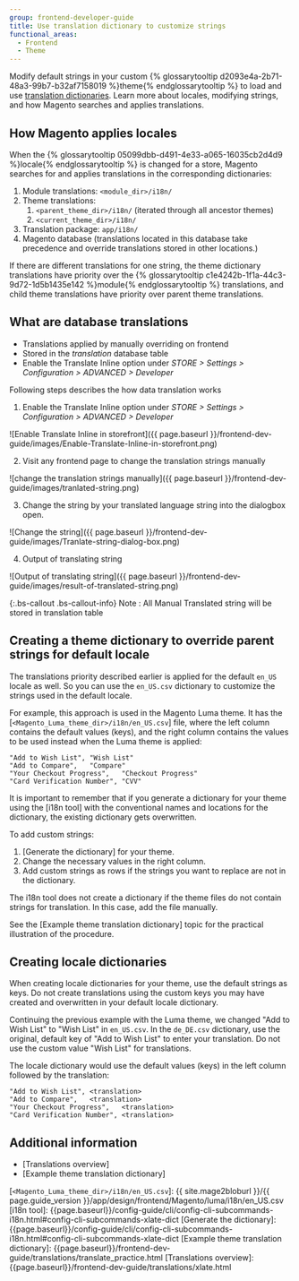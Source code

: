 ```yaml
---
group: frontend-developer-guide
title: Use translation dictionary to customize strings
functional_areas:
  - Frontend
  - Theme
---
```


Modify default strings in your custom {% glossarytooltip d2093e4a-2b71-48a3-99b7-b32af7158019 %}theme{% endglossarytooltip %} to load and use [translation dictionaries]. Learn more about locales, modifying strings, and how Magento searches and applies translations. 

## How Magento applies locales

When the {% glossarytooltip 05099dbb-d491-4e33-a065-16035cb2d4d9 %}locale{% endglossarytooltip %} is changed for a store, Magento searches for and applies translations in the corresponding dictionaries:

1. Module translations: `<module_dir>/i18n/`
1. Theme translations: 
	1. `<parent_theme_dir>/i18n/` (iterated through all ancestor themes)
	1. `<current_theme_dir>/i18n/`
1. Translation package: `app/i18n/`
1. Magento database (translations located in this database take precedence and override translations stored in other locations.)

If there are different translations for one string, the theme dictionary translations have priority over the {% glossarytooltip c1e4242b-1f1a-44c3-9d72-1d5b1435e142 %}module{% endglossarytooltip %} translations, and child theme translations have priority over parent theme translations.

## What are database translations

* Translations applied by manually overriding on frontend
* Stored in the *translation* database table
* Enable the Translate Inline option under *STORE > Settings > Configuration > ADVANCED > Developer*

Following steps describes the how data translation works

1. Enable the Translate Inline option under *STORE > Settings > Configuration > ADVANCED > Developer*

![Enable Translate Inline in storefront]({{ page.baseurl }}/frontend-dev-guide/images/Enable-Translate-Inline-in-storefront.png)

2. Visit any frontend page to change the translation strings manually 

![change the translation strings manually]({{ page.baseurl }}/frontend-dev-guide/images/tranlated-string.png)

3. Change the string by your translated language string into the dialogbox open.

![Change the string]({{ page.baseurl }}/frontend-dev-guide/images/Tranlate-string-dialog-box.png)

4. Output of translating string

![Output of translating string]({{ page.baseurl }}/frontend-dev-guide/images/result-of-translated-string.png)

{:.bs-callout .bs-callout-info}
Note : All Manual Translated string will be stored in translation table

## Creating a theme dictionary to override parent strings for default locale

The translations priority described earlier is applied for the default `en_US` locale as well. So you can use the `en_US.csv` dictionary to customize the strings used in the default locale.

For example, this approach is used in the Magento Luma theme. It has the [`<Magento_Luma_theme_dir>/i18n/en_US.csv`] file, where the left column contains the default values (keys), and the right column contains the values to be used instead when the Luma theme is applied:

```text
"Add to Wish List",	"Wish List"
"Add to Compare",	"Compare"
"Your Checkout Progress",	"Checkout Progress"
"Card Verification Number",	"CVV"
```

It is important to remember that if you generate a dictionary for your theme using the [i18n tool] with the conventional names and locations for the dictionary, the existing dictionary gets overwritten. 

To add custom strings:

1. [Generate the dictionary] for your theme.
1. Change the necessary values in the right column.
1. Add custom strings as rows if the strings you want to replace are not in the dictionary. 

The i18n tool does not create a dictionary if the theme files do not contain strings for translation. In this case, add the file manually. 

See the [Example theme translation dictionary] topic for the practical illustration of the procedure.

## Creating locale dictionaries

When creating locale dictionaries for your theme, use the default strings as keys. Do not create translations using the custom keys you may have created and overwritten in your default locale dictionary. 

Continuing the previous example with the Luma theme, we changed "Add to Wish List" to "Wish List" in `en_US.csv`. In the `de_DE.csv` dictionary, use the original, default key of "Add to Wish List" to enter your translation. Do not use the custom value "Wish List" for translations. 

The locale dictionary would use the default values (keys) in the left column followed by the translation:

```text
"Add to Wish List",	<translation>
"Add to Compare",	<translation>
"Your Checkout Progress",	<translation>
"Card Verification Number",	<translation>
```

## Additional information

- [Translations overview]
- [Example theme translation dictionary]


[translation dictionaries]: {{page.baseurl}}/frontend-dev-guide/translations/xlate.html#translate_terms
[`<Magento_Luma_theme_dir>/i18n/en_US.csv`]: {{ site.mage2bloburl }}/{{ page.guide_version }}/app/design/frontend/Magento/luma/i18n/en_US.csv
[i18n tool]: {{page.baseurl}}/config-guide/cli/config-cli-subcommands-i18n.html#config-cli-subcommands-xlate-dict
[Generate the dictionary]: {{page.baseurl}}/config-guide/cli/config-cli-subcommands-i18n.html#config-cli-subcommands-xlate-dict
[Example theme translation dictionary]: {{page.baseurl}}/frontend-dev-guide/translations/translate_practice.html
[Translations overview]: {{page.baseurl}}/frontend-dev-guide/translations/xlate.html
